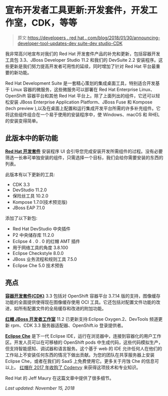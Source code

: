 # 宣布开发者工具更新:开发套件，开发工作室，CDK，等等

> 原文:[https://developers . red hat . com/blog/2018/01/30/announcing-developer-tool-updates-dev suite-dev studio-CDK](https://developers.redhat.com/blog/2018/01/30/announcing-developer-tool-updates-devsuite-devstudio-cdk)

我非常高兴地宣布对我们的 Red Hat 开发套件产品的补充和更新，包括容器开发工具包 3.3、JBoss Developer Studio 11.2 和我们的 DevSuite 2.2 安装程序。这些更新是我们努力提高开发者可用性的延续，同时增加了针对 Red Hat 平台最重要的新功能。

Red Hat Development Suite 是一套精心策划的集成桌面工具，特别适合开发基于 Linux 容器的微服务，这些微服务可以部署在 Red Hat Enterprise Linux、OpenShift 容器平台和其他 Red Hat 平台上。除了上面列出的组件，它还可以轻松安装 JBoss Enterprise Application Platform、JBoss Fuse 和 Kompose (tech preview ),以及在桌面上配置和运行集成开发平台所需的许多补充组件。它将这些组件组合在一个易于使用的安装程序中，使 Windows、macOS 和 RHEL 的安装变得简单。

## 此版本中的新功能

[**Red Hat 开发套件**](https://developers.redhat.com/products/devsuite/overview/) 安装程序 UI 会引导您完成安装开发所需组件的过程。没有必要筛选一长串可单独安装的组件，只需选择一个目标，我们会给你需要安装的东西的列表。

此版本有以下更新的工具:

*   CDK 3.3
*   DevStudio 11.2.0
*   保险丝工具 10.2.0
*   Kompose 1.7.0(技术预览版)
*   JBoss EAP 7.1.0

添加了以下新包:

*   Red Hat DevStudio 中央插件
*   P2 中央储存库 11.2.0
*   Eclipse 4 . 0 . 0 的红帽 AMT 插件
*   用于网络工具的角度 3.8.100
*   Eclipse Checkstyle 8.0.0
*   JBoss 业务流程和规则工具 7.5.0
*   Eclipse Che 5.0 技术预告

## 亮点

[**容器开发套件(CDK)**](https://developers.redhat.com/products/cdk/overview/) 3.3 包括对 OpenShift 容器平台 3.7.14 版的支持，图像缓存功能的全面提供使得现在图像缓存使用 OCI 工具。它还包括对配置文件功能的改进，如所有配置文件的全局缓存和改进的附加功能。

[**红帽 JBoss 开发者工作室**](https://developers.redhat.com/products/devstudio/overview/) 11.2 已更新支持:Eclipse Oxygen.2、DevTools 频道更新 rpm、CDK 3.3 服务器适配器、OpenShift.io 登录提供者。

[**Eclipse Che**](https://www.eclipse.org/che) 是下一代 Eclipse IDE，运行在浏览器中，连接到容器化的用户工作区。开发人员可以在可移植的 OpenShift pods 中生成代码，这些代码模拟生产，但支持智能感知、调试器和语言服务。这个基于 web 的 IDE 允许任何人在他们的工作站上不安装任何东西的情况下做出贡献。为您的团队在共享服务器上安装 Eclipse Che，或者在我们的 SaaS 上免费使用它。更多关于月蚀 Che 的信息可以上[](https://www.eclipse.org/che/)。 [红帽在 2017 年收购了 Codenvy](https://developers.redhat.com/blog/2017/05/25/why-redhat-is-acquiring-codenvy/) 来获得这项技术和专业知识。

Red Hat 的 Jeff Maury 在这篇文章中提供了很多细节。

*Last updated: November 15, 2018*